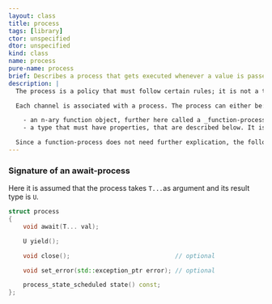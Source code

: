 ```yaml
---
layout: class
title: process
tags: [library]
ctor: unspecified
dtor: unspecified
kind: class
name: process
pure-name: process
brief: Describes a process that gets executed whenever a value is passed into the channel
description: |
  The process is a policy that must follow certain rules; it is not a type that the library provides.

  Each channel is associated with a process. The process can either be:

    - an n-ary function object, further here called a _function-process_. 
    - a type that must have properties, that are described below. It is further here called an _await-process_.

  Since a function-process does not need further explication, the following concentrates on await-processes.
---
```


### Signature of an await-process ###

Here it is assumed that the process takes `T...`as argument and its result type is `U`.

~~~ c++
struct process 
{
    void await(T... val);

    U yield();

    void close();                             // optional

    void set_error(std::exception_ptr error); // optional

    process_state_scheduled state() const;
};
~~~

